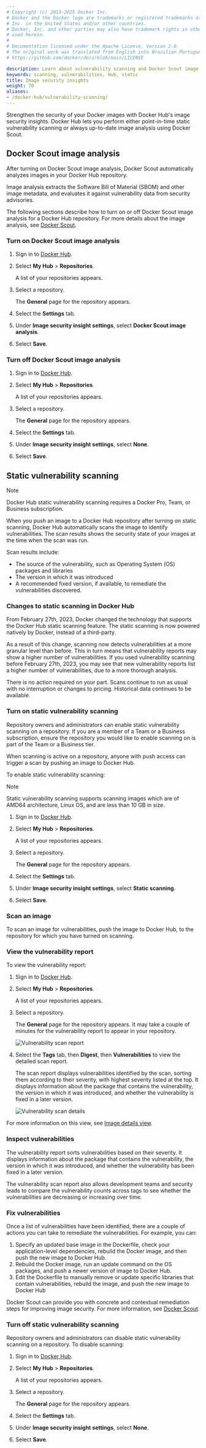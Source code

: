 ```yaml
---
# Copyright (c) 2013-2025 Docker Inc.
# Docker and the Docker logo are trademarks or registered trademarks of Docker,
# Inc. in the United States and/or other countries.
# Docker, Inc. and other parties may also have trademark rights in other terms
# used herein.
#
# Documentation licensed under the Apache License, Version 2.0.
# The original work was translated from English into Brazilian Portuguese.
# https://github.com/docker/docs/blob/main/LICENSE

description: Learn about vulnerability scanning and Docker Scout image analysis in Docker Hub.
keywords: scanning, vulnerabilities, Hub, static
title: Image security insights
weight: 70
aliases:
- /docker-hub/vulnerability-scanning/
---
```

Strengthen the security of your Docker images with Docker Hub's image security
insights. Docker Hub lets you perform either point-in-time static vulnerability
scanning or always up-to-date image analysis using Docker Scout.

## Docker Scout image analysis

After turning on Docker Scout image analysis, Docker Scout automatically
analyzes images in your Docker Hub repository.

Image analysis extracts the Software Bill of Material (SBOM) and other image
metadata, and evaluates it against vulnerability data from security advisories.

The following sections describe how to turn on or off Docker Scout image
analysis for a Docker Hub repository. For more details about the image analysis,
see [Docker Scout](/manuals/scout/_index.md).

### Turn on Docker Scout image analysis

1. Sign in to [Docker Hub](https://hub.docker.com).
2. Select **My Hub** > **Repositories**.

   A list of your repositories appears.

3. Select a repository.

   The **General** page for the repository appears.

4. Select the **Settings** tab.
5. Under **Image security insight settings**, select **Docker Scout image analysis**.
6. Select **Save**.

### Turn off Docker Scout image analysis

1. Sign in to [Docker Hub](https://hub.docker.com).
2. Select **My Hub** > **Repositories**.

   A list of your repositories appears.

3. Select a repository.

   The **General** page for the repository appears.

4. Select the **Settings** tab.
5. Under **Image security insight settings**, select **None**.
6. Select **Save**.


## Static vulnerability scanning

> [!NOTE]
>
> Docker Hub static vulnerability scanning requires a Docker Pro, Team, or
> Business subscription.

When you push an image to a Docker Hub repository after turning on static
scanning, Docker Hub automatically scans the image to identify vulnerabilities.
The scan results shows the security state of your images at the time when the
scan was run.

Scan results include:

- The source of the vulnerability, such as Operating System (OS) packages and
  libraries
- The version in which it was introduced
- A recommended fixed version, if available, to remediate the vulnerabilities
  discovered.

### Changes to static scanning in Docker Hub

From February 27th, 2023, Docker changed the technology that supports the
Docker Hub static scanning feature. The static scanning is now powered natively
by Docker, instead of a third-party.

As a result of this change, scanning now detects vulnerabilities at a more
granular level than before. This in turn means that vulnerability reports may
show a higher number of vulnerabilities. If you used vulnerability scanning
before February 27th, 2023, you may see that new vulnerability reports list a
higher number of vulnerabilities, due to a more thorough analysis.

There is no action required on your part. Scans continue to run as usual
with no interruption or changes to pricing. Historical data continues to be
available.

### Turn on static vulnerability scanning

Repository owners and administrators can enable static vulnerability scanning
on a repository. If you are a member of a Team or a Business subscription,
ensure the repository you would like to enable scanning on is part of the Team
or a Business tier.

When scanning is active on a repository, anyone with push access can trigger a
scan by pushing an image to Docker Hub.

To enable static vulnerability scanning:

> [!NOTE]
>
> Static vulnerability scanning supports scanning images which are of AMD64
> architecture, Linux OS, and are less than 10 GB in size.

1. Sign in to [Docker Hub](https://hub.docker.com).
2. Select **My Hub** > **Repositories**.

   A list of your repositories appears.

3. Select a repository.

   The **General** page for the repository appears.

4. Select the **Settings** tab.
5. Under **Image security insight settings**, select **Static scanning**.
6. Select **Save**.

### Scan an image

To scan an image for vulnerabilities, push the image to Docker Hub, to the
repository for which you have turned on scanning.

### View the vulnerability report

To view the vulnerability report:

1. Sign in to [Docker Hub](https://hub.docker.com).
2. Select **My Hub** > **Repositories**.

   A list of your repositories appears.

3. Select a repository.

   The **General** page for the repository appears.
   It may take a couple of minutes for the vulnerability report to appear in
   your repository.

   ![Vulnerability scan report](images/vuln-scan-report.png)

4. Select the **Tags** tab, then **Digest**, then **Vulnerabilities** to view the
   detailed scan report.

   The scan report displays vulnerabilities identified by the scan, sorting them
   according to their severity, with highest severity listed at the top. It
   displays information about the package that contains the vulnerability, the
   version in which it was introduced, and whether the vulnerability is fixed in
   a later version.

   ![Vulnerability scan details](images/vuln-scan-details.png)

For more information on this view, see
[Image details view](/manuals/scout/explore/image-details-view.md).

### Inspect vulnerabilities

The vulnerability report sorts vulnerabilities based on their severity. It
displays information about the package that contains the vulnerability, the
version in which it was introduced, and whether the vulnerability has been fixed
in a later version.

The vulnerability scan report also allows development teams and security leads
to compare the vulnerability counts across tags to see whether the
vulnerabilities are decreasing or increasing over time.

### Fix vulnerabilities

Once a list of vulnerabilities have been identified, there are a couple of
actions you can take to remediate the vulnerabilities. For example, you can:

1. Specify an updated base image in the Dockerfile, check your application-level
   dependencies, rebuild the Docker image, and then push the new image to Docker
   Hub.
2. Rebuild the Docker image, run an update command on the OS packages, and push
   a newer version of image to Docker Hub.
3. Edit the Dockerfile to manually remove or update specific libraries that
   contain vulnerabilities, rebuild the image, and push the new image to Docker
   Hub

Docker Scout can provide you with concrete and contextual remediation steps for
improving image security. For more information, see
[Docker Scout](/manuals/scout/_index.md).

### Turn off static vulnerability scanning

Repository owners and administrators can disable static vulnerability scanning
on a repository. To disable scanning:

1. Sign in to [Docker Hub](https://hub.docker.com).
2. Select **My Hub** > **Repositories**.

   A list of your repositories appears.

3. Select a repository.

   The **General** page for the repository appears.

4. Select the **Settings** tab.
5. Under **Image security insight settings**, select **None**.
6. Select **Save**.
